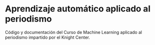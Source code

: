 # Aprendizaje automático aplicado al periodismo

Código y documentación del Curso de Machine Learning aplicado al periodismo impartido por el Knight Center.